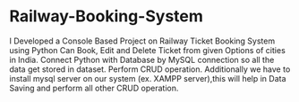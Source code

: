 # Railway-Booking-System
I Developed a Console Based Project on Railway Ticket Booking System using Python
Can Book, Edit and Delete Ticket from given Options of cities in India.
Connect Python with Database by MySQL connection so all the data get stored in dataset. 
Perform CRUD operation.
Additionally we have to install mysql server on our system (ex. XAMPP server),this will help in Data Saving and perform all other CRUD operation.
